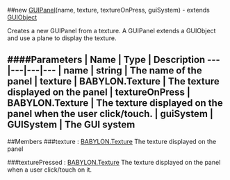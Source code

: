 ##new [GUIPanel](http://doc.babylonjs.com/page.php?p=25107)(name, texture, textureOnPress, guiSystem) - extends [GUIObject](http://doc.babylonjs.com/page.php?p=25104)

Creates a new GUIPanel from a texture. A GUIPanel extends a GUIObject and use a plane to display the texture.

####Parameters
 | Name | Type | Description
---|---|---|---
 | name | string | The name of the panel
 | texture | BABYLON.Texture | The texture displayed on the panel
 | textureOnPress | BABYLON.Texture | The texture displayed on the panel when the user click/touch.
 | guiSystem | GUISystem | The GUI system
---

##Members
###texture : [BABYLON.Texture](http://doc.babylonjs.com/page.php?p=24959)
The texture displayed on the panel

###texturePressed : [BABYLON.Texture](http://doc.babylonjs.com/page.php?p=24959)
The texture displayed on the panel when a user click/touch on it.
